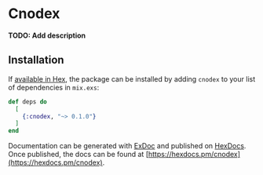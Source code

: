 # Cnodex

**TODO: Add description**

## Installation

If [available in Hex](https://hex.pm/docs/publish), the package can be installed
by adding `cnodex` to your list of dependencies in `mix.exs`:

```elixir
def deps do
  [
    {:cnodex, "~> 0.1.0"}
  ]
end
```

Documentation can be generated with [ExDoc](https://github.com/elixir-lang/ex_doc)
and published on [HexDocs](https://hexdocs.pm). Once published, the docs can
be found at [https://hexdocs.pm/cnodex](https://hexdocs.pm/cnodex).

